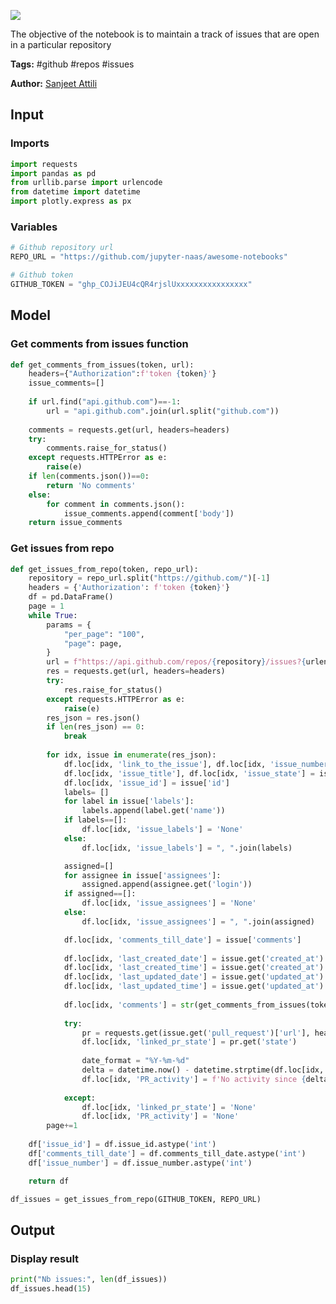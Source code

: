 <a href="https://app.naas.ai/user-redirect/naas/downloader?url=https://raw.githubusercontent.com/jupyter-naas/awesome-notebooks/master/Github/Github_Get_issues_from_repo.ipynb" target="_parent"><img src="https://naasai-public.s3.eu-west-3.amazonaws.com/open_in_naas.svg"/></a>

The objective of the notebook is to maintain a track of issues that are open in a particular repository

**Tags:** #github #repos #issues

**Author:** [Sanjeet Attili](https://www.linkedin.com/in/sanjeet-attili-760bab190/)

## Input

### Imports


```python
import requests
import pandas as pd
from urllib.parse import urlencode
from datetime import datetime
import plotly.express as px
```

### Variables


```python
# Github repository url
REPO_URL = "https://github.com/jupyter-naas/awesome-notebooks"

# Github token
GITHUB_TOKEN = "ghp_COJiJEU4cQR4rjslUxxxxxxxxxxxxxxxx"
```

## Model

### Get comments from issues function


```python
def get_comments_from_issues(token, url):
    headers={"Authorization":f'token {token}'}
    issue_comments=[]
    
    if url.find("api.github.com")==-1:
        url = "api.github.com".join(url.split("github.com"))
    
    comments = requests.get(url, headers=headers)
    try:
        comments.raise_for_status()
    except requests.HTTPError as e:
        raise(e)
    if len(comments.json())==0:
        return 'No comments'
    else:
        for comment in comments.json():
            issue_comments.append(comment['body'])
    return issue_comments
```

### Get issues from repo


```python
def get_issues_from_repo(token, repo_url):
    repository = repo_url.split("https://github.com/")[-1]
    headers = {'Authorization': f'token {token}'}
    df = pd.DataFrame()
    page = 1
    while True:
        params = {
            "per_page": "100",
            "page": page,
        }
        url = f"https://api.github.com/repos/{repository}/issues?{urlencode(params, safe='(),')}"
        res = requests.get(url, headers=headers)
        try:
            res.raise_for_status()
        except requests.HTTPError as e:
            raise(e)
        res_json = res.json()
        if len(res_json) == 0:
            break
        
        for idx, issue in enumerate(res_json):
            df.loc[idx, 'link_to_the_issue'], df.loc[idx, 'issue_number'] = issue['html_url'], issue['number']
            df.loc[idx, 'issue_title'], df.loc[idx, 'issue_state'] = issue['title'], issue['state']
            df.loc[idx, 'issue_id'] = issue['id']
            labels= []
            for label in issue['labels']:
                labels.append(label.get('name'))
            if labels==[]:
                df.loc[idx, 'issue_labels'] = 'None'
            else:
                df.loc[idx, 'issue_labels'] = ", ".join(labels)

            assigned=[]
            for assignee in issue['assignees']:
                assigned.append(assignee.get('login'))
            if assigned==[]:
                df.loc[idx, 'issue_assignees'] = 'None'
            else:
                df.loc[idx, 'issue_assignees'] = ", ".join(assigned)

            df.loc[idx, 'comments_till_date'] = issue['comments']
            
            df.loc[idx, 'last_created_date'] = issue.get('created_at').strip('Z').split('T')[0]
            df.loc[idx, 'last_created_time'] = issue.get('created_at').strip('Z').split('T')[-1]
            df.loc[idx, 'last_updated_date'] = issue.get('updated_at').strip('Z').split('T')[0]
            df.loc[idx, 'last_updated_time'] = issue.get('updated_at').strip('Z').split('T')[-1]
        
            df.loc[idx, 'comments'] = str(get_comments_from_issues(token, issue['comments_url']))
            
            try:
                pr = requests.get(issue.get('pull_request')['url'], headers= headers).json()
                df.loc[idx, 'linked_pr_state'] = pr.get('state')
                
                date_format = "%Y-%m-%d"
                delta = datetime.now() - datetime.strptime(df.loc[idx, 'last_updated_date'], date_format)
                df.loc[idx, 'PR_activity'] = f'No activity since {delta.days} days'
                
            except:
                df.loc[idx, 'linked_pr_state'] = 'None'
                df.loc[idx, 'PR_activity'] = 'None'
        page+=1
        
    df['issue_id'] = df.issue_id.astype('int')
    df['comments_till_date'] = df.comments_till_date.astype('int')
    df['issue_number'] = df.issue_number.astype('int')

    return df

df_issues = get_issues_from_repo(GITHUB_TOKEN, REPO_URL)
```

## Output

### Display result


```python
print("Nb issues:", len(df_issues))
df_issues.head(15)
```
